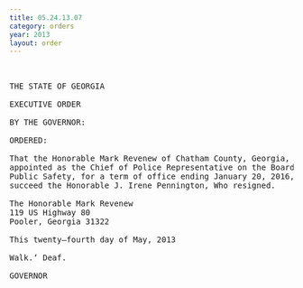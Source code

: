 ```yaml
---
title: 05.24.13.07
category: orders
year: 2013
layout: order
---
```


<pre> 

THE STATE OF GEORGIA

EXECUTIVE ORDER

BY THE GOVERNOR:

ORDERED:

That the Honorable Mark Revenew of Chatham County, Georgia, is
appointed as the Chief of Police Representative on the Board of
Public Safety, for a term of office ending January 20, 2016, to
succeed the Honorable J. Irene Pennington, Who resigned.

The Honorable Mark Revenew
119 US Highway 80
Pooler, Georgia 31322

This twenty—fourth day of May, 2013

Walk.‘ Deaf.

GOVERNOR

</pre>
